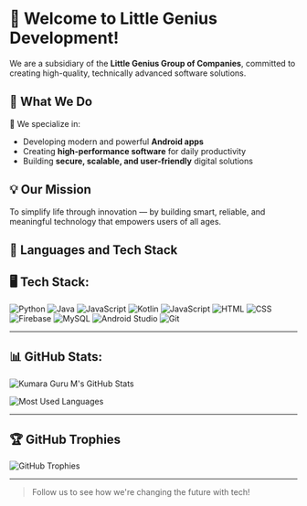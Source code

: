 # 👋 Welcome to Little Genius Development!

We are a subsidiary of the **Little Genius Group of Companies**, committed to creating high-quality, technically advanced software solutions.

## 📱 What We Do

🚀 We specialize in:
- Developing modern and powerful **Android apps**
- Creating **high-performance software** for daily productivity
- Building **secure, scalable, and user-friendly** digital solutions

## 💡 Our Mission

To simplify life through innovation — by building smart, reliable, and meaningful technology that empowers users of all ages.

## 🔧 Languages and Tech Stack

## 🖥️ Tech Stack:

![Python](https://img.shields.io/badge/Python-3670A0?style=for-the-badge&logo=python&logoColor=ffdd54)
![Java](https://img.shields.io/badge/Java-ED8B00?style=for-the-badge&logo=java&logoColor=white)
![JavaScript](https://img.shields.io/badge/JavaScript-F7DF1E?style=for-the-badge&logo=javascript&logoColor=black)
![Kotlin](https://img.shields.io/badge/Kotlin-0095D5?style=for-the-badge&logo=kotlin&logoColor=white)
![JavaScript](https://img.shields.io/badge/JavaScript-F7DF1E?style=for-the-badge&logo=javascript&logoColor=black)
![HTML](https://img.shields.io/badge/HTML5-E34F26?style=for-the-badge&logo=html5&logoColor=white)
![CSS](https://img.shields.io/badge/CSS3-1572B6?style=for-the-badge&logo=css3&logoColor=white)
![Firebase](https://img.shields.io/badge/Firebase-ffca28?style=for-the-badge&logo=firebase&logoColor=black)
![MySQL](https://img.shields.io/badge/MySQL-005C84?style=for-the-badge&logo=mysql&logoColor=white)
![Android Studio](https://img.shields.io/badge/Android%20Studio-3DDC84?style=for-the-badge&logo=android-studio&logoColor=white)
![Git](https://img.shields.io/badge/Git-F05032?style=for-the-badge&logo=git&logoColor=white)


---

## 📊 GitHub Stats:

![Kumara Guru M's GitHub Stats](https://github-readme-stats.vercel.app/api?username=littlegeniusgroupofcompanies&show_icons=true&theme=tokyonight&rank_icon=github)

![Most Used Languages](https://github-readme-stats.vercel.app/api/top-langs/?username=littlegeniusgroupofcompanies&layout=compact&theme=tokyonight)

---

## 🏆 GitHub Trophies

![GitHub Trophies](https://github-profile-trophy.vercel.app/?username=littlegeniusgroupofcompanies&theme=algolia)

---

> Follow us to see how we're changing the future with tech!
